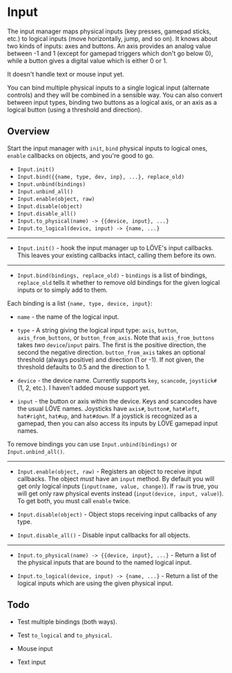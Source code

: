 Input
=====

The input manager maps physical inputs (key presses, gamepad
sticks, etc.) to logical inputs (move horizontally, jump, and so
on).  It knows about two kinds of inputs: axes and buttons.  An
axis provides an analog value between -1 and 1 (except for
gamepad triggers which don't go below 0), while a button gives a
digital value which is either 0 or 1.

It doesn't handle text or mouse input yet.

You can bind multiple physical inputs to a single logical input
(alternate controls) and they will be combined in a sensible
way.  You can also convert between input types, binding two
buttons as a logical axis, or an axis as a logical button (using
a threshold and direction).

Overview
--------

Start the input manager with `init`, `bind` physical inputs to
logical ones, `enable` callbacks on objects, and you're good to
go.

* `Input.init()`
* `Input.bind({{name, type, dev, inp}, ...}, replace_old)`
* `Input.unbind(bindings)`
* `Input.unbind_all()`
* `Input.enable(object, raw)`
* `Input.disable(object)`
* `Input.disable_all()`
* `Input.to_physical(name) -> {{device, input}, ...}`
* `Input.to_logical(device, input) -> {name, ...}`


-----

* `Input.init()` - hook the input manager up to LÖVE's input
  callbacks.  This leaves your existing callbacks intact,
  calling them before its own.

-----

* `Input.bind(bindings, replace_old)` - `bindings` is a list of
  bindings, `replace_old` tells it whether to remove old
  bindings for the given logical inputs or to simply add to
  them.

Each binding is a list `{name, type, device, input}`:

* `name` - the name of the logical input.

* `type` - A string giving the logical input type: `axis`,
  `button`, `axis_from_buttons`, or `button_from_axis`.  Note
  that `axis_from_buttons` takes *two* `device`/`input` pairs.
  The first is the positive direction, the second the negative
  direction.  `button_from_axis` takes an optional threshold
  (always positive) and direction (1 or -1).  If not given, the
  threshold defaults to 0.5 and the direction to 1.

* `device` - the device name.  Currently supports `key`,
  `scancode`, `joystick#` (1, 2, etc.).  I haven't added mouse
  support yet.

* `input` - the button or axis within the device.  Keys and
  scancodes have the usual LÖVE names.  Joysticks have `axis#`,
  `button#`, `hat#left`, `hat#right`, `hat#up`, and `hat#down`.
  If a joystick is recognized as a gamepad, then you can also
  access its inputs by LÖVE gamepad input names.

To remove bindings you can use `Input.unbind(bindings)` or
`Input.unbind_all()`.

-----

* `Input.enable(object, raw)` - Registers an object to receive
  input callbacks.  The object *must* have an `input` method.
  By default you will get only logical inputs (`input(name,
  value, change)`).  If `raw` is true, you will get only raw
  physical events instead (`input(device, input, value)`).  To
  get both, you must call `enable` twice.

* `Input.disable(object)` - Object stops receiving input
  callbacks of any type.

* `Input.disable_all()` - Disable input callbacks for all
  objects.

-----

* `Input.to_physical(name) -> {{device, input}, ...}` - Return a
  list of the physical inputs that are bound to the named
  logical input.

* `Input.to_logical(device, input) -> {name, ...}` - Return a
  list of the logical inputs which are using the given physical
  input.


Todo
----

* Test multiple bindings (both ways).

* Test `to_logical` and `to_physical`.

* Mouse input

* Text input
